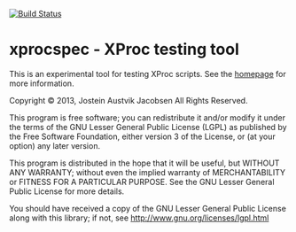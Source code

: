 [![Build Status](https://travis-ci.org/josteinaj/xprocspec.png?branch=master)](https://travis-ci.org/josteinaj/xprocspec)

xprocspec - XProc testing tool
==============================

This is an experimental tool for testing XProc scripts. See the <a href="http://josteinaj.github.io/xprocspec/">homepage</a> for more information.

Copyright © 2013, Jostein Austvik Jacobsen
All Rights Reserved.

This program is free software; you can redistribute it and/or modify it under
the terms of the GNU Lesser General Public License (LGPL) as published by the
Free Software Foundation, either version 3 of the License, or (at your
option) any later version.

This program is distributed in the hope that it will be useful, but WITHOUT ANY
WARRANTY; without even the implied warranty of MERCHANTABILITY or FITNESS FOR A
PARTICULAR PURPOSE. See the GNU Lesser General Public License for more details.

You should have received a copy of the GNU Lesser General Public License along
with this library; if not, see http://www.gnu.org/licenses/lgpl.html
